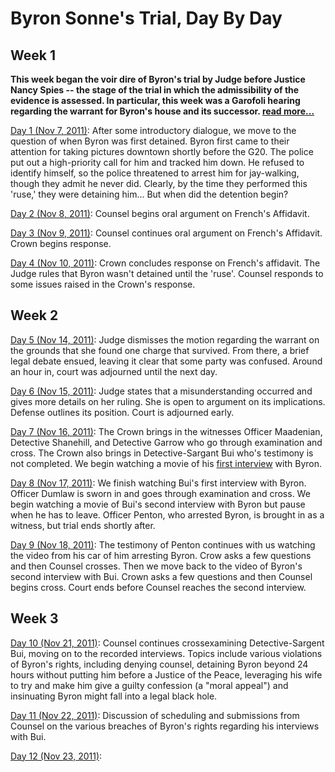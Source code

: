 
Byron Sonne's Trial, Day By Day
===============================

Week 1
-------

**This week began the voir dire of Byron's trial by Judge before Justice Nancy Spies -- the stage of the trial in which the admissibility of the evidence is assessed. In particular, this week was a Garofoli hearing regarding the warrant for Byron's house and its successor. [read more...](https://github.com/colah/ByronTrialNotes/blob/master/synthesis/week1.md)**

[Day 1 (Nov 7, 2011)](https://github.com/colah/ByronTrialNotes/blob/master/daily-notes/day1.md): After some introductory dialogue, we move to the question of when Byron was first detained. Byron first came to their attention for taking pictures downtown shortly before the G20. The police put out a high-priority call for him and tracked him down. He refused to identify himself, so the police threatened to arrest him for jay-walking, though they admit he never did. Clearly, by the time they performed this 'ruse,' they were detaining him... But when did the detention begin?

[Day 2 (Nov 8, 2011)](https://github.com/colah/ByronTrialNotes/blob/master/daily-notes/day2.md): Counsel begins oral argument on French's Affidavit.

[Day 3 (Nov 9, 2011)](https://github.com/colah/ByronTrialNotes/blob/master/daily-notes/day3.md): Counsel continues oral argument on French's Affidavit. Crown begins response.

[Day 4 (Nov 10, 2011)](https://github.com/colah/ByronTrialNotes/blob/master/daily-notes/day4.md): Crown concludes response on French's affidavit. The Judge rules that Byron wasn't detained until the 'ruse'. Counsel responds to some issues raised in the Crown's response.

Week 2
--------

[Day 5 (Nov 14, 2011)](https://github.com/colah/ByronTrialNotes/blob/master/daily-notes/day5.md): Judge dismisses the motion regarding the warrant on the grounds that she found one charge that survived. From there, a brief legal debate ensued, leaving it clear that some party was confused. Around an hour in, court was adjourned until the next day.

[Day 6 (Nov 15, 2011)](https://github.com/colah/ByronTrialNotes/blob/master/daily-notes/day6.md): Judge states that a misunderstanding occurred and gives more details on her ruling. She is open to argument on its implications. Defense outlines its position. Court is adjourned early.

[Day 7 (Nov 16, 2011)](https://github.com/colah/ByronTrialNotes/blob/master/daily-notes/day7.md): The Crown brings in the witnesses Officer Maadenian, Detective Shanehill, and Detective Garrow who go through examination and cross. The Crown also brings in Detective-Sargant Bui who's testimony is not completed. We begin watching a movie of his [first interview](https://github.com/colah/ByronTrialNotes/blob/master/evidence/Bui-interview-1.md) with Byron.

[Day 8 (Nov 17, 2011)](https://github.com/colah/ByronTrialNotes/blob/master/daily-notes/day8.md): We finish watching Bui's first interview with Byron. Officer Dumlaw is sworn in and goes through examination and cross. We begin watching a movie of Bui's second interview with Byron but pause when he has to leave. Officer Penton, who arrested Byron, is brought in as a witness, but trial ends shortly after.

[Day 9 (Nov 18, 2011)](https://github.com/colah/ByronTrialNotes/blob/master/daily-notes/day9.md): The testimony of Penton continues with us watching the video from his car of him arresting Byron. Crow asks a few questions and then Counsel crosses. Then we move back to the video of Byron's second interview with Bui. Crown asks a few questions and then Counsel begins cross. Court ends before Counsel reaches the second interview.

Week 3
--------

[Day 10 (Nov 21, 2011)](https://github.com/colah/ByronTrialNotes/blob/master/daily-notes/day10.md): Counsel continues crossexamining Detective-Sargent Bui, moving on to the recorded interviews. Topics include various violations of Byron's rights, including denying counsel, detaining Byron beyond 24 hours without putting him before a Justice of the Peace, leveraging his wife to try and make him give a guilty confession (a "moral appeal") and insinuating Byron might fall into a legal black hole.


[Day 11 (Nov 22, 2011)](https://github.com/colah/ByronTrialNotes/blob/master/daily-notes/day11.md): Discussion of scheduling and submissions from Counsel on the various breaches of Byron's rights regarding his interviews with Bui.

[Day 12 (Nov 23, 2011)](https://github.com/colah/ByronTrialNotes/blob/master/daily-notes/day12.md):
